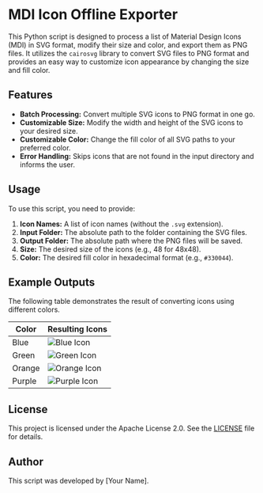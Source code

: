 # MDI Icon Offline Exporter

This Python script is designed to process a list of Material Design Icons (MDI) in SVG format, modify their size and color, and export them as PNG files. It utilizes the `cairosvg` library to convert SVG files to PNG format and provides an easy way to customize icon appearance by changing the size and fill color.

## Features

- **Batch Processing:** Convert multiple SVG icons to PNG format in one go.
- **Customizable Size:** Modify the width and height of the SVG icons to your desired size.
- **Customizable Color:** Change the fill color of all SVG paths to your preferred color.
- **Error Handling:** Skips icons that are not found in the input directory and informs the user.

## Usage

To use this script, you need to provide:

1. **Icon Names:** A list of icon names (without the `.svg` extension).
2. **Input Folder:** The absolute path to the folder containing the SVG files.
3. **Output Folder:** The absolute path where the PNG files will be saved.
4. **Size:** The desired size of the icons (e.g., 48 for 48x48).
5. **Color:** The desired fill color in hexadecimal format (e.g., `#330044`).


## Example Outputs

The following table demonstrates the result of converting icons using different colors.

| **Color** | **Resulting Icons** |
|-----------|---------------------|
| Blue  | ![Blue Icon](path/to/blue_icon.png) |
| Green  | ![Green Icon](path/to/green_icon.png) |
| Orange  | ![Orange Icon](path/to/orange_icon.png) |
| Purple  | ![Purple Icon](path/to/purple_icon.png) |

## License

This project is licensed under the Apache License 2.0. See the [LICENSE](LICENSE) file for details.

## Author

This script was developed by [Your Name].

